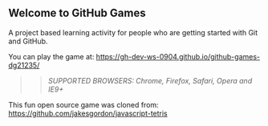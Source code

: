 ## Welcome to GitHub Games

A project based learning activity for people who are getting started with Git and GitHub.

You can play the game at: https://gh-dev-ws-0904.github.io/github-games-dg21235/

>> _*SUPPORTED BROWSERS*: Chrome, Firefox, Safari, Opera and IE9+_

This fun open source game was cloned from: https://github.com/jakesgordon/javascript-tetris
